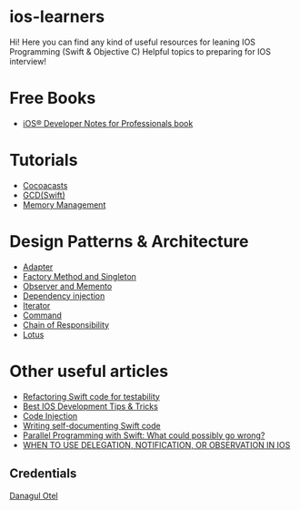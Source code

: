 # ios-learners
Hi!
Here you can find any kind of useful resources for leaning IOS Programming (Swift & Objective C)
Helpful topics to preparing for IOS interview!

# Free Books
* [iOS® Developer Notes for Professionals book](https://books.goalkicker.com/iOSBook/)

# Tutorials
* [Cocoacasts](https://cocoacasts.com)
* [GCD(Swift)](https://theswiftdev.com/2018/07/10/ultimate-grand-central-dispatch-tutorial-in-swift/)
* [Memory Management](https://medium.com/elements/memory-management-in-swift-31e20f942bbc)

# Design Patterns & Architecture
* [Adapter](https://theswiftdev.com/2018/07/30/swift-adapter-design-pattern/)
* [Factory Method and Singleton](https://www.appcoda.com/design-pattern-creational/)
* [Observer and Memento](https://www.appcoda.com/design-pattern-behavorial/)
* [Dependency injection](https://theswiftdev.com/2018/07/17/swift-dependency-injection-design-pattern/)
* [Iterator](https://agostini.tech/2018/06/10/design-patterns-in-swift-iterator-pattern/)
* [Command](https://agostini.tech/2018/06/03/design-patterns-in-swift-command-pattern/)
* [Chain of Responsibility](https://agostini.tech/2018/05/27/design-patterns-in-swift-chain-of-responsibility/)
* [Lotus](https://matteomanferdini.com/ios-architecture-lotus-mvc-pattern/)

# Other useful articles
* [Refactoring Swift code for testability](https://www.swiftbysundell.com/posts/refactoring-swift-code-for-testability)
* [Best IOS Development Tips & Tricks](https://medium.com/developerinsider/best-ios-development-tips-and-tricks-6c42c1d208c1)
* [Code Injection](http://www.vadimbulavin.com/code-injection-swift/)
* [Writing self-documenting Swift code](https://www.swiftbysundell.com/posts/writing-self-documenting-swift-code)
* [Parallel Programming with Swift: What could possibly go wrong?](https://medium.com/flawless-app-stories/parallel-programming-with-swift-what-could-possibly-go-wrong-f5bcc38b1814)
* [WHEN TO USE DELEGATION, NOTIFICATION, OR OBSERVATION IN IOS](https://shinesolutions.com/2011/06/14/delegation-notification-and-observation/)

## Credentials
[Danagul Otel](https://github.com/danchokobo)

